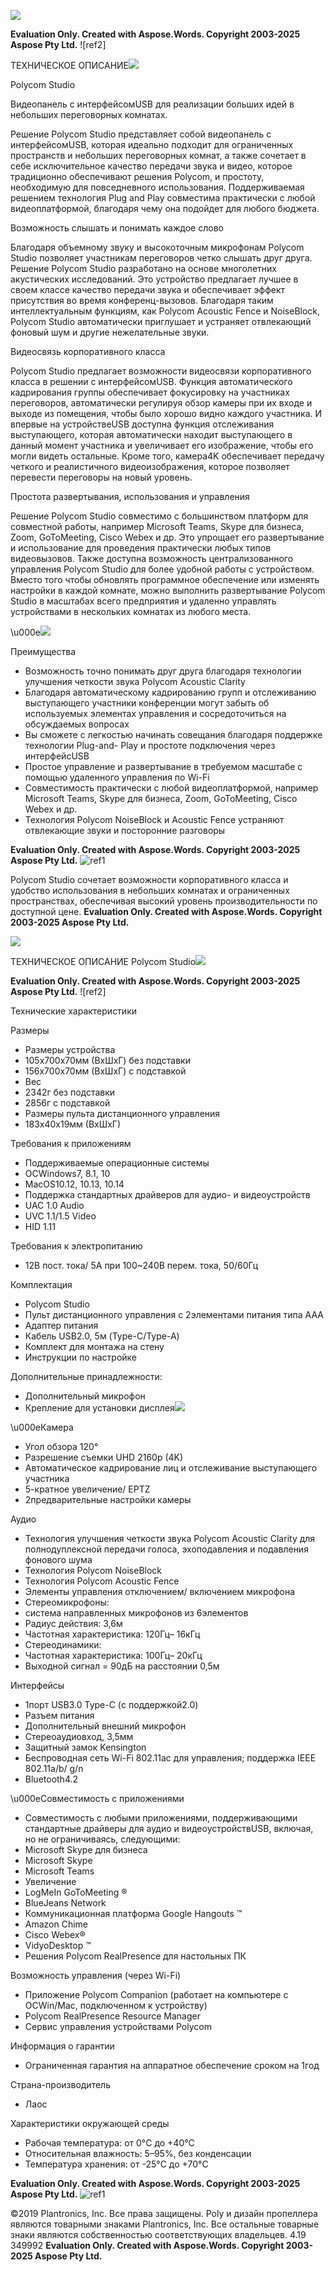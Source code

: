 
![](storage/84_1750599413_page.002.png)

**Evaluation Only. Created with Aspose.Words. Copyright 2003-2025 Aspose Pty Ltd.**
![ref2]

ТЕХНИЧЕСКОЕ ОПИСАНИЕ![](storage/84_1750599413_page.004.png)

Polycom Studio

Видеопанель с интерфейсомUSB для реализации больших идей в небольших переговорных комнатах.

Решение Polycom Studio представляет собой видеопанель с интерфейсомUSB, которая идеально подходит для ограниченных пространств и небольших переговорных комнат, а также сочетает в себе исключительное качество передачи звука и видео, которое традиционно обеспечивают решения Polycom, и простоту, необходимую для повседневного использования. Поддерживаемая решением технология Plug and Play совместима практически с любой видеоплатформой, благодаря чему она подойдет для любого бюджета. 

Возможность слышать и понимать каждое слово

Благодаря объемному звуку и высокоточным микрофонам Polycom Studio позволяет участникам переговоров четко слышать друг друга. Решение Polycom Studio разработано на основе многолетних акустических исследований. Это устройство предлагает лучшее в своем классе качество передачи звука и обеспечивает эффект присутствия во время конференц-вызовов. Благодаря таким интеллектуальным функциям, как Polycom Acoustic Fence и NoiseBlock, Polycom Studio автоматически приглушает и устраняет отвлекающий фоновый шум и другие нежелательные звуки. 

Видеосвязь корпоративного класса

Polycom Studio предлагает возможности видеосвязи корпоративного класса в решении с интерфейсомUSB. Функция автоматического кадрирования группы обеспечивает фокусировку на участниках переговоров, автоматически регулируя обзор камеры при их входе и выходе из помещения, чтобы было хорошо видно каждого участника. И впервые на устройствеUSB доступна функция отслеживания выступающего, которая автоматически находит выступающего в данный момент участника и увеличивает его изображение, чтобы его могли видеть остальные. Кроме того, камера4K обеспечивает передачу четкого и реалистичного видеоизображения, которое позволяет перевести переговоры на новый уровень. 

Простота развертывания, использования и управления

Решение Polycom Studio совместимо с большинством платформ для совместной работы, например Microsoft Teams, Skype для бизнеса, Zoom, GoToMeeting, Cisco Webex и др. Это упрощает его развертывание и использование для проведения практически любых типов видеовызовов. Также доступна возможность централизованного управления Polycom Studio для более удобной работы с устройством. Вместо того чтобы обновлять программное обеспечение или изменять настройки в каждой комнате, можно выполнить развертывание Polycom Studio в масштабах всего предприятия и удаленно управлять устройствами в нескольких комнатах из любого места. 

\u000e![](storage/84_1750599413_page.005.png)

Преимущества

- Возможность точно понимать друг друга благодаря технологии улучшения четкости звука Polycom Acoustic Clarity
- Благодаря автоматическому кадрированию групп и отслеживанию выступающего участники конференции могут забыть об используемых элементах управления и сосредоточиться на обсуждаемых вопросах
- Вы сможете с легкостью начинать совещания благодаря поддержке технологии Plug-and- Play и простоте подключения через интерфейсUSB
- Простое управление и развертывание в требуемом масштабе с помощью удаленного управления по Wi-Fi 
- Совместимость практически с любой видеоплатформой, например Microsoft Teams, Skype для бизнеса, Zoom, GoToMeeting, Cisco Webex и др.
- Технология Polycom NoiseBlock и Acoustic Fence устраняют отвлекающие звуки и посторонние разговоры

**Evaluation Only. Created with Aspose.Words. Copyright 2003-2025 Aspose Pty Ltd.**
![ref1]

Polycom Studio сочетает возможности корпоративного класса и удобство использования в небольших комнатах и ограниченных пространствах, обеспечивая высокий уровень производительности по доступной цене. 
**Evaluation Only. Created with Aspose.Words. Copyright 2003-2025 Aspose Pty Ltd.**

[ref1]: storage/84_1750599413_page.001.png

![](storage/91_1750599414_page.002.png)

ТЕХНИЧЕСКОЕ ОПИСАНИЕ Polycom Studio![](storage/91_1750599414_page.003.png)

**Evaluation Only. Created with Aspose.Words. Copyright 2003-2025 Aspose Pty Ltd.**
![ref2]

Технические характеристики

Размеры

- Размеры устройства 
- 105x700x70мм (ВхШхГ) без подставки
- 156x700x70мм (ВхШхГ) с подставкой
- Вес 
- 2342г без подставки
- 2856г с подставкой
- Размеры пульта дистанционного управления
- 183x40x19мм (ВхШхГ)

Требования к приложениям

- Поддерживаемые операционные системы
- ОСWindows7, 8.1, 10
- MacOS10.12, 10.13, 10.14
- Поддержка стандартных драйверов для аудио- и видеоустройств
- UAC 1.0 Audio
- UVC 1.1/1.5 Video
- HID 1.11

Требования к электропитанию

- 12В пост. тока/ 5A при 100~240В перем. тока, 50/60Гц

Комплектация

- Polycom Studio
- Пульт дистанционного управления с 2элементами питания типа AAA
- Адаптер питания
- Кабель USB2.0, 5м (Type-C/Type-A)
- Комплект для монтажа на стену
- Инструкции по настройке

Дополнительные принадлежности:

- Дополнительный микрофон
- Крепление для установки дисплея![](storage/91_1750599414_page.005.png)

\u000eКамера

- Угол обзора 120°
- Разрешение съемки UHD 2160p (4K)
- Автоматическое кадрирование лиц и отслеживание выступающего участника 
- 5-кратное увеличение/ EPTZ
- 2предварительные настройки камеры

Аудио

- Технология улучшения четкости звука Polycom Acoustic Clarity для полнодуплексной передачи голоса, эхоподавления и подавления фонового шума
- Технология Polycom NoiseBlock
- Технология Polycom Acoustic Fence
- Элементы управления отключением/ включением микрофона
- Стереомикрофоны:
- система направленных микрофонов из 6элементов
- Радиус действия: 3,6м
- Частотная характеристика: 120Гц– 16кГц
- Стереодинамики:
- Частотная характеристика: 100Гц– 20кГц
- Выходной сигнал = 90дБ на расстоянии 0,5м

Интерфейсы

- 1порт USB3.0 Type-C (с поддержкой2.0)
- Разъем питания
- Дополнительный внешний микрофон
- Стереоаудиовход, 3,5мм
- Защитный замок Kensington
- Беспроводная сеть Wi-Fi 802.11ac для управления; поддержка IEEE 802.11a/b/ g/n
- Bluetooth4.2

\u000eСовместимость с приложениями

- Совместимость с любыми приложениями, поддерживающими стандартные драйверы для аудио и видеоустройствUSB, включая, но не ограничиваясь, следующими: 
- Microsoft Skype для бизнеса 
- Microsoft Skype 
- Microsoft Teams 
- Увеличение 
- LogMeIn GoToMeeting ®
- BlueJeans Network 
- Коммуникационная платформа Google Hangouts ™ 
- Amazon Chime 
- Cisco Webex®
- VidyoDesktop ™ 
- Решения Polycom RealPresence для настольных ПК 

Возможность управления (через Wi-Fi)

- Приложение Polycom Companion (работает на компьютере с ОСWin/Mac, подключенном к устройству)
- Polycom RealPresence Resource Manager
- Сервис управления устройствами Polycom

Информация о гарантии

- Ограниченная гарантия на аппаратное обеспечение сроком на 1год

Страна-производитель 

- Лаос

Характеристики окружающей среды 

- Рабочая температура: от 0°C до +40°C 
- Относительная влажность: 5–95%, без конденсации 
- Температура хранения: от -25°C до +70°C 

**Evaluation Only. Created with Aspose.Words. Copyright 2003-2025 Aspose Pty Ltd.**
![ref1]

©2019 Plantronics, Inc. Все права защищены. Poly и дизайн пропеллера являются товарными знаками Plantronics, Inc. Все остальные товарные знаки являются собственностью соответствующих владельцев. 4.19 349992
**Evaluation Only. Created with Aspose.Words. Copyright 2003-2025 Aspose Pty Ltd.**

[ref1]: storage/91_1750599414_page.001.png
